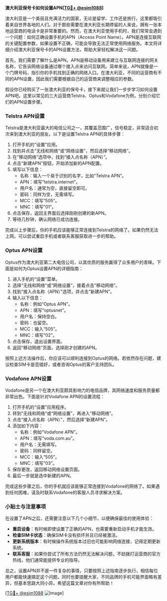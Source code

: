**澳大利亚保号卡如何设置APN[[TG💪+ @esim1088](https://t.me/s/esim1088)]**

澳大利亚是一个美丽且充满活力的国家，无论是留学、工作还是旅行，这里都吸引着来自世界各地的人们。对于那些需要在澳大利亚长期停留的人来说，拥有一张本地运营商的电话卡是非常重要的。然而，在澳大利亚使用手机时，我们常常会遇到一个问题：如何正确设置手机的APN（Access Point Name）。APN是连接互联网的关键配置参数，如果设置不正确，可能会导致无法正常使用网络服务。本文将详细介绍澳大利亚保号卡的APN设置方法，帮助大家轻松解决这一问题。

首先，我们需要了解什么是APN。APN是移动设备用来建立与互联网连接的网关名称，它告诉网络设备通过哪个接入点来访问互联网。简单来说，APN就像是一个门牌号码，指引你的手机找到正确的网络入口。在澳大利亚，不同的运营商有不同的APN设置，因此我们需要根据自己的运营商来调整相应的参数。

假设你已经购买了一张澳大利亚的保号卡，接下来就让我们一步步学习如何设置APN吧。这里以常见的三大运营商Telstra、Optus和Vodafone为例，分别介绍它们的APN设置步骤。

### Telstra APN设置

Telstra是澳大利亚最大的电信公司之一，其覆盖范围广，信号稳定，非常适合初次来到澳大利亚的朋友。以下是设置Telstra APN的具体步骤：

1. 打开手机的“设置”应用。
2. 找到并点击“无线和网络”或“网络设置”，然后选择“移动网络”。
3. 在“移动网络”选项中，找到“接入点名称（APN）”。
4. 点击“新建APN”按钮，开始添加新的APN配置。
5. 填写以下信息：
   - 名称：输入一个易于识别的名字，比如“Telstra APN”。
   - APN：填写“telstra.internet”。
   - 用户名：通常为空，直接留空即可。
   - 密码：同样为空，无需填写。
   - MCC：填写“505”。
   - MNC：填写“01”。
6. 点击保存，返回主界面后选择刚刚创建的新APN。
7. 等待几秒钟，确认网络已成功连接。

完成以上步骤后，你的手机应该能够正常连接到Telstra的网络了。如果仍然无法上网，可以尝试重启手机或者联系客服获取进一步的帮助。

### Optus APN设置

Optus作为澳大利亚第二大电信公司，以其优质的服务赢得了众多用户的青睐。下面是如何为Optus设置APN的详细指南：

1. 进入手机的“设置”菜单。
2. 选择“无线和网络”或“网络设置”，接着点击“移动网络”。
3. 找到“接入点名称（APN）”选项，并点击“新建APN”。
4. 输入以下信息：
   - 名称：例如“Optus APN”。
   - APN：填写“optusnet”。
   - 用户名：保持空白。
   - 密码：也留空。
   - MCC：输入“505”。
   - MNC：填写“02”。
5. 点击保存，退出设置界面。
6. 返回“移动网络”页面，选择刚才创建的APN。

按照上述方法操作后，你应该可以顺利连接到Optus的网络。若依然存在问题，建议检查SIM卡是否插好，或者咨询Optus的客户支持团队。

### Vodafone APN设置

Vodafone是另一个在澳大利亚颇具影响力的电信品牌，其网络速度和服务质量都非常出色。下面是针对Vodafone APN的设置流程：

1. 打开手机的“设置”应用程序。
2. 转到“无线和网络”或“网络设置”，再进入“移动网络”。
3. 点击“接入点名称（APN）”，然后选择“新建APN”。
4. 添加如下内容：
   - 名称：例如“Vodafone APN”。
   - APN：填写“voda.com.au”。
   - 用户名：无需填写。
   - 密码：同样留空。
   - MCC：输入“505”。
   - MNC：填写“03”。
5. 保存更改，返回移动网络设置页面。
6. 最后一步就是选中新建的APN。

完成这些步骤之后，你的手机就应该能够正常连接到Vodafone的网络了。如果遇到任何困难，请及时联系Vodafone的客服人员寻求解决方案。

### 小贴士与注意事项

在设置了APN之后，还需要注意以下几个小细节，以便确保最佳的使用体验：

- **重启设备**：有时候即使设置了正确的APN，也需要重新启动手机才能生效。
- **检查SIM卡状态**：确保SIM卡没有损坏并且已经被激活。
- **更新系统版本**：有时候操作系统版本过旧也可能影响网络连接，记得定期更新系统。
- **联系客服**：如果你尝试了所有方法仍然无法解决问题，不妨拨打运营商的官方热线，他们通常能提供专业的指导。

总之，设置APN并不是一件复杂的事情，只要按照上述指南逐步执行，相信每位用户都能快速搞定这个问题。同时也要提醒大家，不同品牌的手机可能界面略有差异，但基本思路大同小异。希望这篇文章对你有所帮助！

[[TG💪+ @esim1088](https://t.me/s/esim1088) ![Image](https://i.postimg.cc/4NQfJmqS/Snipaste-2025-05-13-00-14-12.png)]